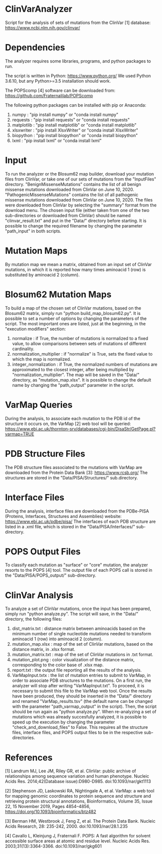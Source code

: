 # ClinVarAnalyzer
Script for the analysis of sets of mutations from the ClinVar [1] database:
https://www.ncbi.nlm.nih.gov/clinvar/

# Dependencies
The analyzer requires some libraries, programs, and python packages to run.

The script is written in Python:
https://www.python.org/
We used Python 3.6.10, but any Python>=3.5 installation should work.

The POPScomp [4] software can be downloaded from:
https://github.com/Fraternalilab/POPScomp

The following python packages can be installed with pip or Anaconda:
1) numpy : "pip install numpy" or "conda install numpy"
2) requests : "pip install requests" or "conda install requests"
3) matplotlib : "pip install matplotlib" or "conda install matplotlib"
4) xlsxwriter : "pip install XlsxWriter" or "conda install XlsxWriter"
5) biopython : "pip install biopython" or "conda install biopython"
6) lxml : "pip install lxml" or "conda install lxml"

# Input
To run the analyzer or the Blosum62 map builder, download your mutation files from ClinVar, or take one of our sets of mutations from the "InputFiles" directory. "BenignMissenseMutations" contains the list of all benign missense mutations downloaded from ClinVar on June 10, 2020. "PathogenicMissenseMutations" contains the list of all pathogenic missense mutations downloaded from ClinVar on June 10, 2020. The files were downloaded from ClinVar by selecting the "summary" format from the download menu.
The chosen input file (either taken from one of the two sub-directories or downloaded from ClinVar) should be named "clinvar_result.txt" and put in the "Data/" directory before starting. It is possible to change the required filename by changing the parameter "path_input" in both scripts.

# Mutation Maps
By mutation map we mean a matrix, obtained from an input set of ClinVar mutations, in which it is reported how many times aminoacid 1 (row) is substituted by aminoacid 2 (column).

# Blosum62 Mutation Maps
To build a map of the chosen set of ClinVar mutations, based on the Blosum62 matrix, simply run "python build_map_blosum62.py". It is possible to set a number of options by changing the parameters of the script. The most important ones are listed, just at the beginning, in the "execution modifiers" section:
1) normalize : if True, the number of mutations is normalized to a fixed value, to allow comparisons between sets of mutations of different cardinality.
2) normalization_multiplier : if "normalize" is True, sets the fixed value to which the map is normalized.
3) integer_normalization : if True, the normalized numbers of mutations are approximated to the closest integer, after being multiplied by "normalization_multiplier".
The map will be saved in the "Data/" directory, as "mutation_map.xlsx". It is possible to change the default name by changing the "path_output" parameter in the script.

# VarMap Queries
During the analysis, to associate each mutation to the PDB id of the structure it occurs on, the VarMap [2] web tool will be queried:
https://www.ebi.ac.uk/thornton-srv/databases/cgi-bin/DisaStr/GetPage.pl?varmap=TRUE

# PDB Structure Files
The PDB structure files associated to the mutations with VarMap are downloaded from the Protein Data Bank [3]:
https://www.rcsb.org/
The structures are stored in the "Data/PISA/Structures/" sub.directory.

# Interface Files
During the analysis, interface files are downloaded from the PDBe-PISA (Proteins, Interfaces, Structures and Assemblies) website:
https://www.ebi.ac.uk/pdbe/pisa/
The interfaces of each PDB structure are listed in a .xml file, which is stored in the "Data/PISA/Interfaces/" sub-directory.

# POPS Output Files
To classify each mutation as "surface" or "core" mutation, the analyzer resorts to the POPS [4] tool. The output file of each POPS call is stored in the "Data/PISA/POPS_output/" sub-directory.

# ClinVar Analysis
To analyze a set of ClinVar mutations, once the input has been prepared, simply run "python analyze.py". The script will save, in the "Data/" directory, the following files:
1) dist_matrix.txt : distance matrix between aminoacids based on the minimum number of single nucleotide mutations needed to transform aminoacid 1 (row) into aminoacid 2 (column).
2) mutation_map.xlsx : map of the set of ClinVar mutations, based on the distance matrix, in .xlsx format.
3) mutation_matrix.txt : map of the set of ClinVar mutations in .txt format.
4) mutation_plot.png : color visualization of the distance matrix, corresponding to the color base of .xlsx map.
5) report.txt : the output file reporting all the results of the analysis.
6) VarMapInput.txtx : the list of mutation entries to submit to VarMap, in order to associate PDB structures to the mutations.
On a first run, the analyzer will stop after writing "VarMapInput.txt". To proceed, it is necessary to submit this file to the VarMap web tool. Once the results have been produced, they should be inserted in the "Data/" directory and renamed "VarMap_results.tsv" (the default name can be changed with the parameter "path_varmap_output" in the script). Then, the script should be run again as "python analyze.py".
When re-analyzing a set of mutations which was already succesfully analyzed, it is possible to speed up the execution by changing the parameter "check_and_download_files" to False. This requires all the structure files, interface files, and POPS output files to be in the respective sub-directories.

# References
[1] Landrum MJ, Lee JM, Riley GR, et al. ClinVar: public archive of relationships among sequence variation and human phenotype. Nucleic Acids Res. 2014;42(Database issue):D980-D985. doi:10.1093/nar/gkt1113

[2] Stephenson JD, Laskowski RA, Nightingale A, et al. VarMap: a web tool for mapping genomic coordinates to protein sequence and structure and retrieving protein structural annotations, Bioinformatics, Volume 35, Issue 22, 15 November 2019, Pages 4854–4856, https://doi.org/10.1093/bioinformatics/btz482

[3] Berman HM, Westbrook J, Feng Z, et al. The Protein Data Bank. Nucleic Acids Research, 28: 235-242, 2000. doi:10.1093/nar/28.1.235

[4] Cavallo L, Kleinjung J, Fraternali F. POPS: A fast algorithm for solvent accessible surface areas at atomic and residue level. Nucleic Acids Res. 2003;31(13):3364-3366. doi:10.1093/nar/gkg601
